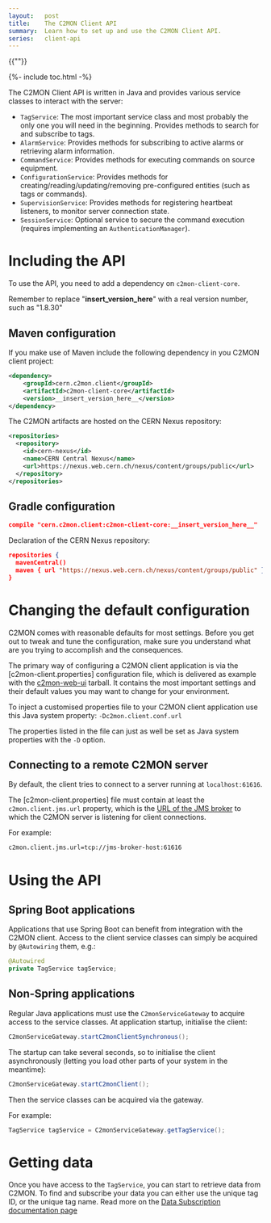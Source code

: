 ```yaml
---
layout:   post
title:    The C2MON Client API
summary:  Learn how to set up and use the C2MON Client API.
series:   client-api
---
```

{{""}}

{%- include toc.html -%}

The C2MON Client API is written in Java and provides various service classes to interact with the server:

* `TagService`: The most important service class and most probably the only one you will need in the beginning. Provides methods to
search for and subscribe to tags.
* `AlarmService`: Provides methods for subscribing to active alarms or retrieving alarm information.
* `CommandService`: Provides methods for executing commands on source equipment.
* `ConfigurationService`: Provides methods for creating/reading/updating/removing pre-configured entities (such as tags or commands).
* `SupervisionService`: Provides methods for registering heartbeat listeners, to monitor server connection state.
* `SessionService`: Optional service to secure the command execution (requires implementing an `AuthenticationManager`).

# Including the API

To use the API, you need to add a dependency on `c2mon-client-core`.

Remember to replace "__insert_version_here__" with a real version number, such as "1.8.30"

## Maven configuration
If you make use of Maven include the following dependency in you C2MON client project:

```xml
<dependency>
    <groupId>cern.c2mon.client</groupId>
    <artifactId>c2mon-client-core</artifactId>
    <version>__insert_version_here__</version>
</dependency>
```

The C2MON artifacts are hosted on the CERN Nexus repository:

```xml
<repositories>
  <repository>
    <id>cern-nexus</id>
    <name>CERN Central Nexus</name>
    <url>https://nexus.web.cern.ch/nexus/content/groups/public</url>
  </repository>
</repositories>
```

## Gradle configuration

```json
compile "cern.c2mon.client:c2mon-client-core:__insert_version_here__"
```

Declaration of the CERN Nexus repository:

```json
repositories {
  mavenCentral()
  maven { url "https://nexus.web.cern.ch/nexus/content/groups/public" }
}

```

# Changing the default configuration

C2MON comes with reasonable defaults for most settings.
Before you get out to tweak and tune the configuration, make sure you understand what are you trying to accomplish and the consequences.

The primary way of configuring a C2MON client application is via the [c2mon-client.properties] configuration file, which is delivered as example with the [c2mon-web-ui](https://github.com/c2mon/c2mon-web-ui) tarball.
It contains the most important settings and their default values you may want to change for your environment.

To inject a customised properties file to your C2MON client application use this Java system property: `-Dc2mon.client.conf.url`

The properties listed in the file can just as well be set as Java system properties with the `-D` option.


## Connecting to a remote C2MON server

By default, the client tries to connect to a server running at `localhost:61616`.

The [c2mon-client.properties] file must contain at least the `c2mon.client.jms.url` property, which is the [URL of the JMS broker](http://activemq.apache.org/uri-protocols.html) to which the C2MON server is listening for client connections.

For example:

```bash
c2mon.client.jms.url=tcp://jms-broker-host:61616
```

# Using the API

## Spring Boot applications

Applications that use Spring Boot can benefit from integration with the C2MON client. Access to the client service classes can simply be acquired by
`@Autowiring` them, e.g.:

```java
@Autowired
private TagService tagService;
```

## Non-Spring applications

Regular Java applications must use the `C2monServiceGateway` to acquire access to the service classes. At application startup, initialise the client:

```java
C2monServiceGateway.startC2monClientSynchronous();
```

The startup can take several seconds, so to initialise the client asynchronously (letting you load other parts of your system in the meantime):

```java
C2monServiceGateway.startC2monClient();
```

Then the service classes can be acquired via the gateway.

For example:
```java
TagService tagService = C2monServiceGateway.getTagService();
```


# Getting data

Once you have access to the `TagService`, you can start to retrieve data from C2MON. To find and subscribe your data you can either use the unique tag ID,
or the unique tag name. Read more on the [Data Subscription documentation page](data-subscription)
